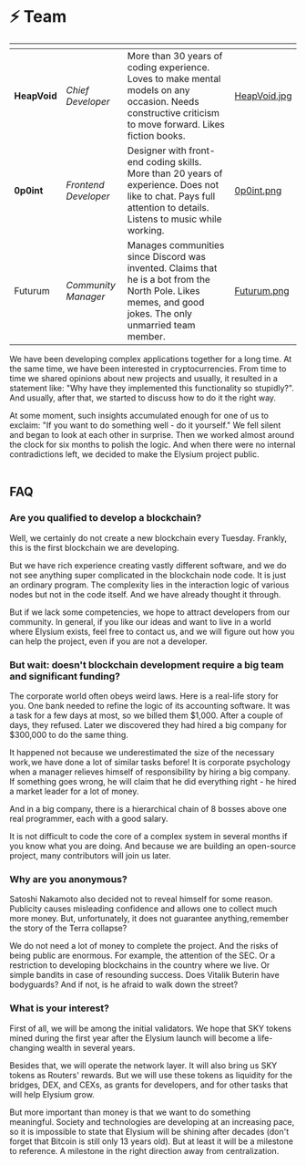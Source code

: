 # ⚡ Team

<table data-view="cards"><thead><tr><th></th><th></th><th></th><th data-hidden data-card-cover data-type="files"></th></tr></thead><tbody><tr><td><strong>HeapVoid</strong></td><td><em>Chief Developer</em></td><td>More than 30 years of coding experience. Loves to make mental models on any occasion. Needs constructive criticism to move forward. Likes fiction books.</td><td><a href="../.gitbook/assets/HeapVoid.jpg">HeapVoid.jpg</a></td></tr><tr><td><strong>0p0int</strong></td><td><em>Frontend Developer</em></td><td>Designer with front-end coding skills. More than 20 years of experience. Does not like to chat. Pays full attention to details. Listens to music while working.</td><td><a href="../.gitbook/assets/0p0int.png">0p0int.png</a></td></tr><tr><td>Futurum</td><td><em>Community Manager</em> </td><td>Manages communities since Discord was invented. Claims that he is a bot from the North Pole. Likes memes, and good jokes. The only unmarried team member.</td><td><a href="../.gitbook/assets/Futurum.png">Futurum.png</a></td></tr></tbody></table>

We have been developing complex applications together for a long time. At the same time, we have been interested in cryptocurrencies. From time to time we shared opinions about new projects and usually, it resulted in a statement like: "Why have they implemented this functionality so stupidly?". And usually, after that, we started to discuss how to do it the right way.

At some moment, such insights accumulated enough for one of us to exclaim: "If you want to do something well - do it yourself." We fell silent and began to look at each other in surprise. Then we worked almost around the clock for six months to polish the logic. And when there were no internal contradictions left, we decided to make the Elysium project public.

|   |
| - |

## FAQ

### Are you qualified to develop a blockchain?

Well, we certainly do not create a new blockchain every Tuesday. Frankly, this is the first blockchain we are developing.

But we have rich experience creating vastly different software, and we do not see anything super complicated in the blockchain node code. It is just an ordinary program. The complexity lies in the interaction logic of various nodes but not in the code itself. And we have already thought it through.

But if we lack some competencies, we hope to attract developers from our community. In general, if you like our ideas and want to live in a world where Elysium exists, feel free to contact us, and we will figure out how you can help the project, even if you are not a developer.

### But wait: doesn't blockchain development require a big team and significant funding?

The corporate world often obeys weird laws. Here is a real-life story for you. One bank needed to refine the logic of its accounting software. It was a task for a few days at most, so we billed them $1,000. After a couple of days, they refused. Later we discovered they had hired a big company for $300,000 to do the same thing.

It happened not because we underestimated the size of the necessary work, we have done a lot of similar tasks before! It is corporate psychology when a manager relieves himself of responsibility by hiring a big company. If something goes wrong, he will claim that he did everything right - he hired a market leader for a lot of money.

And in a big company, there is a hierarchical chain of 8 bosses above one real programmer, each with a good salary.

It is not difficult to code the core of a complex system in several months if you know what you are doing. And because we are building an open-source project, many contributors will join us later.

### Why are you anonymous?

Satoshi Nakamoto also decided not to reveal himself for some reason. Publicity causes misleading confidence and allows one to collect much more money. But, unfortunately, it does not guarantee anything, remember the story of the Terra collapse?

We do not need a lot of money to complete the project. And the risks of being public are enormous. For example, the attention of the SEC. Or a restriction to developing blockchains in the country where we live. Or simple bandits in case of resounding success. Does Vitalik Buterin have bodyguards? And if not, is he afraid to walk down the street?

### What is your interest?

First of all, we will be among the initial validators. We hope that SKY tokens mined during the first year after the Elysium launch will become a life-changing wealth in several years.

Besides that, we will operate the network layer. It will also bring us SKY tokens as Routers' rewards. But we will use these tokens as liquidity for the bridges, DEX, and CEXs, as grants for developers, and for other tasks that will help Elysium grow.

But more important than money is that we want to do something meaningful. Society and technologies are developing at an increasing pace, so it is impossible to state that Elysium will be shining after decades (don't forget that Bitcoin is still only 13 years old). But at least it will be a milestone to reference. A milestone in the right direction away from centralization.
